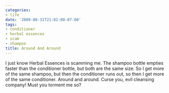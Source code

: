 ```yaml
---
categories:
- life
date: '2009-08-31T21:02:00-07:00'
tags:
- conditioner
- herbal essences
- scam
- shampoo
title: Around And Around
---
```


I just know Herbal Essences is scamming me. The shampoo bottle empties faster than the conditioner bottle, but both are the same size. So I get more of the same shampoo, but then the conditioner runs out, so then I get more of the same conditioner. Around and around. Curse you, evil cleansing company! Must you torment me so?
